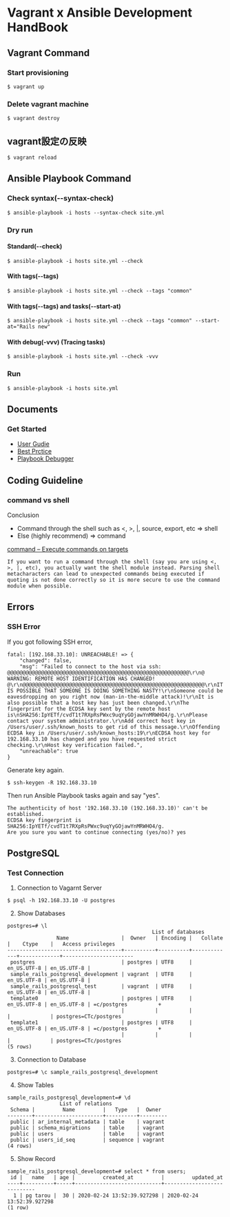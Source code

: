 # Vagrant x Ansible Development HandBook

## Vagrant Command
### Start provisioning
```
$ vagrant up
```

### Delete vagrant machine
```
$ vagrant destroy
```

## vagrant設定の反映
```
$ vagrant reload
```

## Ansible Playbook Command
### Check syntax(--syntax-check)
```
$ ansible-playbook -i hosts --syntax-check site.yml
```

### Dry run
#### Standard(--check)
```
$ ansible-playbook -i hosts site.yml --check
```

#### With tags(--tags)
```
$ ansible-playbook -i hosts site.yml --check --tags "common"
```

#### With tags(--tags) and tasks(--start-at)
```
$ ansible-playbook -i hosts site.yml --check --tags "common" --start-at="Rails new"
```

#### With debug(-vvv) (Tracing tasks)
```
$ ansible-playbook -i hosts site.yml --check -vvv
```

### Run
```
$ ansible-playbook -i hosts site.yml
```

## Documents
### Get Started
- [User Gudie](https://docs.ansible.com/ansible/latest/user_guide/index.html)
- [Best Prctice](https://docs.ansible.com/ansible/latest/user_guide/playbooks_best_practices.html)
- [Playbook Debugger](https://docs.ansible.com/ansible/latest/user_guide/playbooks_debugger.html)

## Coding Guideline
### command vs shell
Conclusion
- Command through the shell such as <, >, |, source, export, etc => shell
- Else (highly recommend) => command

[command – Execute commands on targets](https://docs.ansible.com/ansible/latest/modules/command_module.html#notes)

```
If you want to run a command through the shell (say you are using <, >, |, etc), you actually want the shell module instead. Parsing shell metacharacters can lead to unexpected commands being executed if quoting is not done correctly so it is more secure to use the command module when possible.
```

## Errors
### SSH Error
If you got following SSH error,

```
fatal: [192.168.33.10]: UNREACHABLE! => {
    "changed": false,
    "msg": "Failed to connect to the host via ssh: @@@@@@@@@@@@@@@@@@@@@@@@@@@@@@@@@@@@@@@@@@@@@@@@@@@@@@@@@@@\r\n@    WARNING: REMOTE HOST IDENTIFICATION HAS CHANGED!     @\r\n@@@@@@@@@@@@@@@@@@@@@@@@@@@@@@@@@@@@@@@@@@@@@@@@@@@@@@@@@@@\r\nIT IS POSSIBLE THAT SOMEONE IS DOING SOMETHING NASTY!\r\nSomeone could be eavesdropping on you right now (man-in-the-middle attack)!\r\nIt is also possible that a host key has just been changed.\r\nThe fingerprint for the ECDSA key sent by the remote host is\nSHA256:IpYETf/cvdT1t7RXpRsPWxc9uqYyGOjawYnMRWHO4/g.\r\nPlease contact your system administrator.\r\nAdd correct host key in /Users/user/.ssh/known_hosts to get rid of this message.\r\nOffending ECDSA key in /Users/user/.ssh/known_hosts:19\r\nECDSA host key for 192.168.33.10 has changed and you have requested strict checking.\r\nHost key verification failed.",
    "unreachable": true
}
```

Generate key again.

```
$ ssh-keygen -R 192.168.33.10
```

Then run Ansible Playbook tasks again and say "yes".

```
The authenticity of host '192.168.33.10 (192.168.33.10)' can't be established.
ECDSA key fingerprint is SHA256:IpYETf/cvdT1t7RXpRsPWxc9uqYyGOjawYnMRWHO4/g.
Are you sure you want to continue connecting (yes/no)? yes
```

## PostgreSQL
### Test Connection
1. Connection to Vagarnt Server
```
$ psql -h 192.168.33.10 -U postgres
```

2. Show Databases
```
postgres=# \l
                                               List of databases
                Name                 |  Owner   | Encoding |   Collate   |    Ctype    |   Access privileges
-------------------------------------+----------+----------+-------------+-------------+-----------------------
 postgres                            | postgres | UTF8     | en_US.UTF-8 | en_US.UTF-8 |
 sample_rails_postgresql_development | vagrant  | UTF8     | en_US.UTF-8 | en_US.UTF-8 |
 sample_rails_postgresql_test        | vagrant  | UTF8     | en_US.UTF-8 | en_US.UTF-8 |
 template0                           | postgres | UTF8     | en_US.UTF-8 | en_US.UTF-8 | =c/postgres          +
                                     |          |          |             |             | postgres=CTc/postgres
 template1                           | postgres | UTF8     | en_US.UTF-8 | en_US.UTF-8 | =c/postgres          +
                                     |          |          |             |             | postgres=CTc/postgres
(5 rows)
```

3. Connection to Database
```
postgres=# \c sample_rails_postgresql_development
```

4. Show Tables
```
sample_rails_postgresql_development=# \d
                 List of relations
 Schema |         Name         |   Type   |  Owner
--------+----------------------+----------+---------
 public | ar_internal_metadata | table    | vagrant
 public | schema_migrations    | table    | vagrant
 public | users                | table    | vagrant
 public | users_id_seq         | sequence | vagrant
(4 rows)
```

5. Show Record
```
sample_rails_postgresql_development=# select * from users;
 id |   name   | age |         created_at         |         updated_at
----+----------+-----+----------------------------+----------------------------
  1 | pg tarou |  30 | 2020-02-24 13:52:39.927298 | 2020-02-24 13:52:39.927298
(1 row)
```

